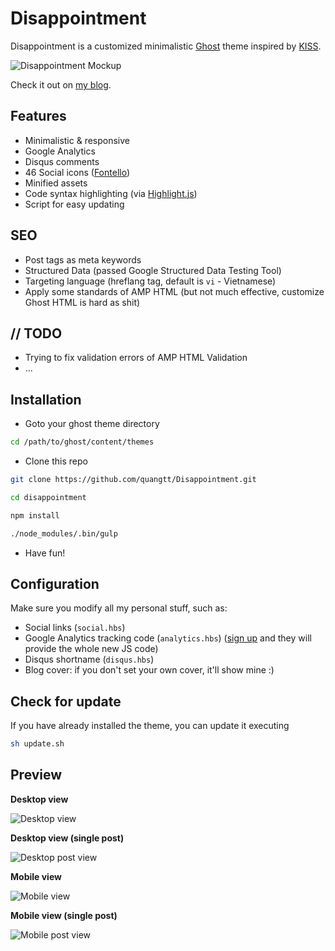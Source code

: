 # Disappointment
Disappointment is a customized minimalistic [Ghost](https://ghost.org/) theme inspired by
[KISS](https://github.com/calincru/KISS).

![Disappointment Mockup](http://i.imgur.com/FNuEFEj.jpg)

Check it out on [my blog](http://quangteomedia.com).

## Features
- Minimalistic & responsive
- Google Analytics
- Disqus comments
- 46 Social icons ([Fontello](http://fontello.com))
- Minified assets
- Code syntax highlighting (via [Highlight.js](https://highlightjs.org/))
- Script for easy updating

## SEO
- Post tags as meta keywords
- Structured Data (passed Google Structured Data Testing Tool)
- Targeting language (hreflang tag, default is `vi` - Vietnamese)
- Apply some standards of AMP HTML (but not much effective, customize Ghost HTML is hard as shit)


## // TODO
- Trying to fix validation errors of AMP HTML Validation
- ...

## Installation
* Goto your ghost theme directory

```bash
cd /path/to/ghost/content/themes
```

* Clone this repo

```bash
git clone https://github.com/quangtt/Disappointment.git
```
```bash
cd disappointment
```
```bash
npm install
```
```bash
./node_modules/.bin/gulp
```

* Have fun!

## Configuration
Make sure you modify all my personal stuff, such as:
- Social links (`social.hbs`)
- Google Analytics tracking code (`analytics.hbs`) ([sign
  up](https://accounts.google.com/ServiceLogin?service=analytics&userexp=signup&hl=en)
  and they will provide the whole new JS code)
- Disqus shortname (`disqus.hbs`)
- Blog cover: if you don't set your own cover, it'll show mine :)

## Check for update

If you have already installed the theme, you can update it executing

```bash
sh update.sh
```

## Preview

**Desktop view**

![Desktop view](http://i.imgur.com/uPSWrxE.png)

**Desktop view (single post)**

![Desktop post view](http://i.imgur.com/RHsnxuM.png)

**Mobile view**

![Mobile view](http://i.imgur.com/crGgbQb.png)

**Mobile view (single post)**

![Mobile post view](http://i.imgur.com/nh4v29A.png)
